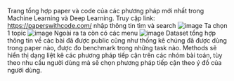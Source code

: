 Trang tổng hợp paper và code của các phương pháp mới nhất trong Machine Learning và Deep Learning.
Truy  cập link:
https://paperswithcode.com/
nhập thông tin tìm và search
![image](https://user-images.githubusercontent.com/72958078/112727487-46568700-8f55-11eb-8697-f9033919d382.png)
Ta chọn 1 topic
![image](https://user-images.githubusercontent.com/72958078/112727493-4ce4fe80-8f55-11eb-874d-3f3e20b1da77.png)
Ngoài ra ta còn có các menu
![image](https://user-images.githubusercontent.com/72958078/112727499-540c0c80-8f55-11eb-8fda-7eae02f5e2de.png)
Dataset tổng hợp thông tin về các bài đã được public cũng như thống kê chúng đã được dùng trong paper nào, được đo benchmark trong những task nào.
Methods sẽ hiển thị dạng liệt kê các phương pháp tiếp cận trên các nhóm bài toán, tùy theo nhu cầu người dùng mà sẽ chọn phương pháp tiếp cận theo ý đồ của người dùng.
